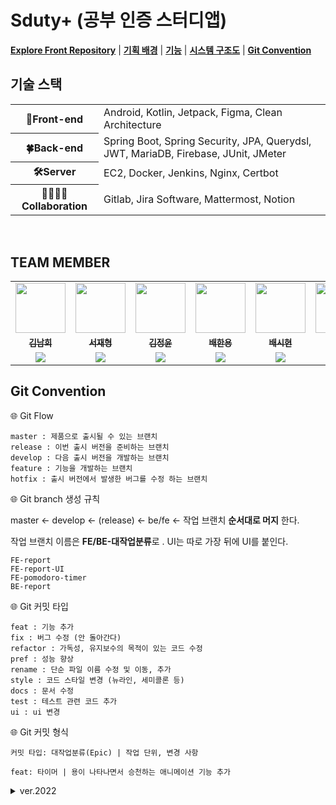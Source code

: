 # Sduty+ (공부 인증 스터디앱)
<!--<img src="https://user-images.githubusercontent.com/49026286/202903659-84b39720-96f9-4a7c-8ea8-80c8e299ad35.png" width="200" height="200"/>-->

**[Explore Front Repository](./AOS)** 
| **[기획 배경](https://github.com/SdutyPlus/SdutyPlus?tab=readme-ov-file#%EA%B8%B0%ED%9A%8D-%EB%B0%B0%EA%B2%BD)** 
| **[기능](https://github.com/SdutyPlus/SdutyPlus?tab=readme-ov-file#%EA%B8%B0%EB%8A%A5)**
| **[시스템 구조도](https://github.com/SdutyPlus/SdutyPlus?tab=readme-ov-file#%EC%8B%9C%EC%8A%A4%ED%85%9C-%EA%B5%AC%EC%A1%B0%EB%8F%84)**
| **[Git Convention](https://github.com/SdutyPlus/SdutyPlus?tab=readme-ov-file#%EA%B7%9C%EC%B9%99)**

## 기술 스택

<table>
	<tr><th rowspan="1">🐬Front-end</th><td>Android, Kotlin, Jetpack, Figma, Clean Architecture</td></tr>
	<tr><th rowspan="1">🍀Back-end</th><td>Spring Boot, Spring Security, JPA, Querydsl, JWT, MariaDB, Firebase, JUnit, JMeter</td></tr>
    <tr><th rowspan="1">🛠Server</th><td>EC2, Docker, Jenkins, Nginx, Certbot</td></tr>
	<tr><th rowspan="1">👨‍👩‍👦‍👦Collaboration</th><td>Gitlab, Jira Software, Mattermost, Notion</td></tr>

</table>

<br>

## TEAM MEMBER
<table>
  <tr>
    <td align="center"><a href="https://github.com/nhee-dev"><img src="https://avatars.githubusercontent.com/nhee-dev" width=80px;" alt=""></td>
    <td align="center"><a href="https://github.com/forlivd"><img src="https://avatars.githubusercontent.com/forlivd" width=80px;" alt=""></td>
    <td align="center"><a href="https://github.com/YunsHub"><img src="https://avatars.githubusercontent.com/YunsHub" width=80px;" alt=""></td>
    <td align="center"><a href="https://github.com/toy9910"><img src="https://avatars.githubusercontent.com/toy9910" width=80px;" alt=""></td>
    <td align="center"><a href="https://github.com/Sicoree"><img src="https://avatars.githubusercontent.com/Sicoree" width=80px;" alt=""></td>
    <td align="center"><a href="https://github.com/pmi4202"><img src="https://avatars.githubusercontent.com/pmi4202" width=80px;" alt=""></td>
  </tr>
  <tr>
    <td align="center"><a href="https://github.com/nhee-dev"><sub><b>김남희</b></td>
    <td align="center"><a href="https://github.com/forlivd"><sub><b>서재형</b></td>
    <td align="center"><a href="https://github.com/YunsHub"><sub><b>김정윤</b></td>
    <td align="center"><a href="https://github.com/toy9910"><sub><b>배한용</b></td>
    <td align="center"><a href="https://github.com/Sicoree"><sub><b>배시현</b></td>
    <td align="center"><a href="https://github.com/pmi4202"><sub><b>편예린</b></td>
  </tr>
  <tr>
    <td align="center"><img src="https://img.shields.io/badge/Android-3DDC84?style=flat&logo=Android&logoColor=white"/></td>
    <td align="center"><img src="https://img.shields.io/badge/Android-3DDC84?style=flat&logo=Android&logoColor=white"/></td>
    <td align="center"><img src="https://img.shields.io/badge/Android-3DDC84?style=flat&logo=Android&logoColor=white"/></td>
    <td align="center"><img src="https://img.shields.io/badge/Android-3DDC84?style=flat&logo=Android&logoColor=white"/></td>
    <td align="center"><img src="https://img.shields.io/badge/Spring-6DB33F?style=flat&logo=Spring&logoColor=white"/></td>
    <td align="center"><img src="https://img.shields.io/badge/Spring-6DB33F?style=flat&logo=Spring&logoColor=white"/></td>	
  </tr>  
</table>


## Git Convention

🌐 Git Flow
```
master : 제품으로 출시될 수 있는 브랜치
release : 이번 출시 버전을 준비하는 브랜치
develop : 다음 출시 버전을 개발하는 브랜치
feature : 기능을 개발하는 브랜치
hotfix : 출시 버전에서 발생한 버그를 수정 하는 브랜치
```

🌐 Git branch 생성 규칙

master ← develop ←  (release) ← be/fe ← 작업 브랜치 **순서대로 머지** 한다.

작업 브랜치 이름은 **FE/BE-대작업분류**로 . UI는 따로 가장 뒤에 UI를 붙인다.
```
FE-report
FE-report-UI
FE-pomodoro-timer
BE-report
```

🌐 Git 커밋 타입
```
feat : 기능 추가
fix : 버그 수정 (안 돌아간다)
refactor : 가독성, 유지보수의 목적이 있는 코드 수정
pref : 성능 향상
rename : 단순 파일 이름 수정 및 이동, 추가
style : 코드 스타일 변경 (뉴라인, 세미콜론 등)
docs : 문서 수정
test : 테스트 관련 코드 추가
ui : ui 변경
```

🌐 Git 커밋 형식
```
커밋 타입: 대작업분류(Epic) | 작업 단위, 변경 사항
```
```
feat: 타이머 | 용이 나타나면서 승천하는 애니메이션 기능 추가
```

<details>
<summary>ver.2022</summary>
<div markdown="1">

</br>
🌐 Git branch 생성 규칙

master ← develop ←  (release) ← be/fe ← feat  **순서대로 머지** 한다.


개발 시 **feat-기능 이름** 으로 브랜치를 만들어 상위에 머지한다.

- BE/**feat/naver-login**
- FE/**feat/naver-login**

UI만 작업을 할때는 가장 뒤에 UI를 작성한다.

- FE/**feat/naver-login-UI**


🌐 Git 커밋 컨벤션 생성 규칙
```
feat : 기능 추가
fix : 버그 수정
docs : 문서 수정
style : 단순 수정 (세미콜론, 코드 이동, 띄어 쓰기, 이름 변경)
rename: 추가된 기능, 별 내용 없이 폴더 및 파일만 추가, 폴더 및 파일 이름 수정, 옮기기
refactor : 코드 리팩토링
test : 테스트 추가
comment : 필요한 주석 추가 및 변경
release : 배포 관련 수정, 버전 관리
study : 학습 내용
```
**ver01(간략) : commit type: Epic/대분류 | 작업 단위 [Jira 이슈 번호]**


feat: 회원관리 | 네이버 로그인 기능 추가  [Jira 이슈번호]

**ver02(설명) : ver01양식(Jira 번호 빼고) - 본문 - [Jira 이슈 번호]**

feat: 회원관리 | 네이버 로그인 기능 추가

본문은 위, 아래 한 줄 띄우고 원하는 대로 작성한다.

 => 이런 식으로 특수기호를 쓰거나 이모티콘을 쓰는 것도 가능하다. 😄

단, 한 줄에 너무 길지 않도록 작성하자.

[Jira 이슈 번호]

<br/>



</div>
</details>

